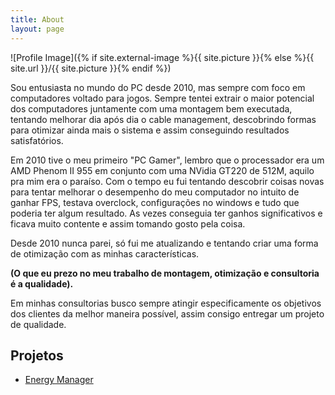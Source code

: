 ```yaml
---
title: About
layout: page
---
```

![Profile Image]({% if site.external-image %}{{ site.picture }}{% else %}{{ site.url }}/{{ site.picture }}{% endif %})

<p> Sou entusiasta no mundo do PC desde 2010, mas sempre com foco em computadores
voltado para jogos. Sempre tentei extrair o maior potencial dos computadores juntamente
com uma montagem bem executada, tentando melhorar dia após dia o cable management, descobrindo 
formas para otimizar ainda mais o sistema e assim conseguindo resultados satisfatórios.</p>

<p>Em 2010 tive o meu primeiro "PC Gamer", lembro que o processador era um AMD Phenom II 955 em conjunto 
com uma NVidia GT220 de 512M, aquilo pra mim era o paraíso. Com o tempo eu fui tentando descobrir 
coisas novas para tentar melhorar o desempenho do meu computador no intuito de ganhar FPS, testava overclock, 
configurações no windows e tudo que poderia ter algum resultado. As vezes conseguia ter ganhos significativos
e ficava muito contente e assim tomando gosto pela coisa.</p>

<p>Desde 2010 nunca parei, só fui me atualizando e tentando criar uma forma de otimização com as minhas 
características.</p>

<p><b>(O que eu prezo no meu trabalho de montagem, otimização e consultoria é a qualidade).</b></p>

<p>Em minhas consultorias busco sempre atingir especificamente os objetivos dos clientes da melhor maneira 
possível, assim consigo entregar um projeto de qualidade.</p>

<h2>Projetos</h2>
<ul>
	<li><a href="https://github.com/waltinho17/EnergyManager">Energy Manager</a></li>
</ul>
